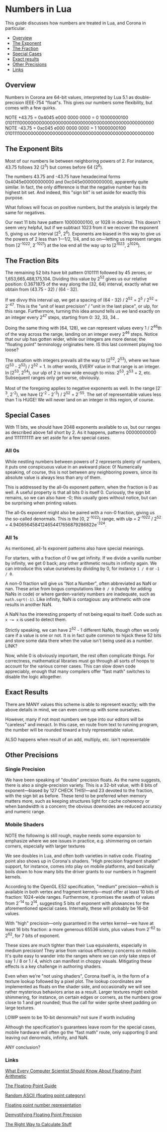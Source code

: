 # Numbers in Lua

This guide discusses how numbers are treated in Lua, and Corona in particular.

<div class="guides-toc">

* [Overview](#overview)
* [The Exponent](#the-exponent-bits)
* [The Fraction](#the-fraction-bits)
* [Special Cases](#special-cases)
* [Exact results](#exact-results)
* [Other Precisions](#other-precisions)
* [Links](#links)

</div>

<a id="overview"></a>

## Overview

Numbers in Corona are 64-bit values, interpreted by Lua 5.1 as double-precision IEEE-754 "float"s. This gives our numbers some flexibility, but comes with a few quirks.

NOTE +43.75 = 0x4045 e000 0000 0000 = 0 10000000100 010111100000000000000000‬00000000000000000000000000000000
NOTE -43.75 = 0xc045 e000 0000 0000 = 1 10000000100 010111100000000000000000‬00000000000000000000000000000000

<a id="the-exponent-bits"></a>

## The Exponent Bits

Most of our numbers lie between neighboring powers of 2. For instance, 43.75 follows 32 (2<sup>5</sup>) but comes before 64 (2<sup>6</sup>).

The numbers 43.75 and -43.75 have hexadecimal forms 0x4045e00000000000 and 0xc045e00000000000, apparently quite similar. In fact, the only difference is that the negative number has its highest bit set. And indeed, this "sign bit" is set aside for exactly this purpose.

What follows will focus on positive numbers, but the analysis is largely the same for negatives.

Our next 11 bits have pattern 10000000100, or 1028 in decimal. This doesn't seem very helpful, but if we subtract 1023 from it we recover the exponent 5, giving us our interval \[2<sup>5</sup>, 2<sup>6</sup>). Exponents are biased in this way to give us the powers of 2 less than 1&mdash;1/2, 1/4, and so on&mdash;letting us represent ranges from \[2<sup>-1022</sup>, 2<sup>-1021</sup>) at the low end all the way up to \[2<sup>1023</sup>, 2<sup>1024</sup>).

<a id="the-fraction-bits"></a>

## The Fraction Bits

The remaining 52 bits have bit pattern 0101111 followed by 45 zeroes, or 1,653,665,488,175,104. Dividing this value by 2<sup>52</sup> gives us our relative position: 0.3671875 of the way along the \[32, 64) interval, exactly what we obtain from (43.75 - 32) / (64 - 32).

If we divvy this interval up, we get a spacing of (64 - 32) / 2<sup>52</sup> = 2<sup>5</sup> / 2<sup>52</sup> = 2<sup>-47</sup>. This is the "unit of least precision" / "unit in the last place", or ulp, for this range. Furthermore, turning this idea around tells us we land exactly on an integer every 2<sup>47</sup> steps, starting from 0: 32, 33, 34...

Doing the same thing with \[64, 128), we can represent values every 1 / 2<sup>46</sup>th of the way across the range, landing on an integer every 2<sup>46</sup> steps. Notice that our ulp has gotten wider, while our integers are more dense; the "floating point" terminology originates here. IS this last comment playing too loose?

The situation with integers prevails all the way to \[2<sup>52</sup>, 2<sup>53</sup>), where we have (2<sup>53</sup> - 2<sup>52</sup>) / 2<sup>52</sup> = 1. In other words, EVERY value in that range is an integer. In \[2<sup>53</sup>, 2<sup>54</sup>), our ulp of 2 is now wide enough to miss: 2<sup>53</sup>, 2<sup>53</sup> + 2, etc. Subsequent ranges only get worse, obviously.

Most of the foregoing applies to negative exponents as well. In the range \[2<sup>-3</sup>, 2<sup>-2</sup>), we have (2<sup>-2</sup> - 2<sup>-3</sup>) / 2<sup>52</sup> = 2<sup>-55</sup>. The set of representable values less than 1 is HUGE! We will never land on an integer in this region, of course.

<a id="special-cases"></a>

## Special Cases

With 11 bits, we should have 2048 exponents available to us, but our ranges as described above fall short by 2. As it happens, patterns 00000000000 and 11111111111 are set aside for a few special cases.

### All 0s

While nestling numbers between powers of 2 represents plenty of numbers, it puts one conspicuous value in an awkward place: 0! Numerically speaking, of course, this is not between any neighboring powers, since its absolute value is always less than any of them.

This is addressed by the all-0s exponent pattern, when the fraction is 0 as well. A useful property is that all bits 0 is itself 0. Curiously, the sign bit remains, so we can also have -0; this usually goes without notice, but can be surprising when printing values.

The all-0s exponent might also be paired with a non-0 fraction, giving us the so-called denormals. This is the \[0, 2<sup>-1022</sup>) range, with ulp = 2<sup>-1022</sup> / 2<sup>52</sup> = 4.9406564584124654417656879286822e<sup>-324</sup>.

### All 1s

As mentioned, all-1s exponent patterns also have special meanings.

For starters, with a fraction of 0 we get infinity. If we divide a vanilla number by infinity, we get 0 back; any other arithmetic results in infinity again. <double check a couple cases here> We can introduce this value ourselves by dividing by 0, for instance `1 / 0` or `-1 / 0`.

A non-0 fraction will give us "Not a Number", often abbreviated as NaN or nan. These arise from bogus computations like `0 / 0` (handy for adding NaNs in code) or where garden-variety numbers are inadequate, such as `math.sqrt(-1)`. Like infinity, NaN is contagious: any arithmetic with one results in another NaN.

A NaN has the interesting property of not being equal to itself. Code such as `x ~= x` is used to detect them.

Strictly speaking, we can have 2<sup>52</sup> - 1 different NaNs, though often we only care if a value is one or not. It is in fact quite common to hijack these 52 bits and store some data there when the value isn't being used as a number. LINK?

Now, while 0 is obviously important, the rest often complicate things. For correctness, mathematical libraries must go through all sorts of hoops to account for the various corner cases. This can slow down code appreciably, enough that many compilers offer "fast math" switches to disable the logic altogether.

<a id="exact-results"></a>

## Exact Results

There are MANY values this scheme is able to represent exactly; with the above details in mind, we can even come up with some ourselves.

However, many if not most numbers we type into our editors will be "careless" and inexact. In this case, en route from text to running program, the number will be rounded toward a truly representable value.

ALSO happens when result of an add, multiply, etc. isn't representable

<a id="other-precisions"></a>

## Other Precisions

### Single Precision

We have been speaking of "double" precision floats. As the name suggests, there is also a single-precision variety. This is a 32-bit value, with 8 bits of exponent&mdash;biased by 127 CHECK THIS!&mdash;and 23 devoted to the fraction, with the sign bit as before. These tend to be preferred when memory matters more, such as keeping structures light for cache coherency or when bandwidth is a concern; the obvious downsides are reduced accuracy and numeric range.

### Mobile Shaders

NOTE the following is still rough, maybe needs some expansion to emphasize where we see issues in practice, e.g. shimmering on certain corners, especially with larger textures

We see doubles in Lua, and often both varieties in native code. Floating point also shows up in Corona's shaders. "High precision fragment shader" support, for instance, comes into play on mobile platforms, and basically boils down to how many bits the driver grants to our numbers in fragment kernels.

According to the OpenGL ES2 specification, "medium" precision&mdash;which is available in both vertex and fragment kernels&mdash;must offer at least 10 bits of fraction: 1024-wide ranges. Furthermore, it promises the swath of values from 2<sup>-14</sup> to 2<sup>14</sup>, suggesting 5 bits of exponent with allowances for the aforementioned special cases. Internally, these will probably be 16-bit values.

With "high" precision&mdash;only guaranteed in the vertex kernel&mdash;we have at least 16 bits fraction: a more generous 65536 slots, plus values from 2<sup>-62</sup> to 2<sup>62</sup>, for 7 bits of exponent.

These sizes are much tighter than their Lua equivalents, especially in medium precision! They arise from various efficiency concerns on mobile. It's quite easy to wander into the ranges where we can only take steps of say 1 / 8 or 1 / 4, which can manifest in choppy visuals. Mitigating these effects is a key challenge in authoring shaders.

Even when we're "not using shaders", Corona itself is, in the form of a texture lookup followed by a pixel plot. The lookup coordinates are implemented as floats on the shader side, and occasionally we will see rather mysterious behaviors arise as a result. Larger textures might exhibit shimmering, for instance, on certain edges or corners, as the numbers grow close to 1 and get rounded; thus the call for wider sprite sheet padding on large textures.

LOWP seem to be 10-bit denormals? not sure if worth including

Although the specification's guarantees leave room for the special cases, mobile hardware will often go the "fast math" route, only supporting 0 and leaving out denormals, infinity, and NaN.

ANY conclusion?

<a id="links"></a>

### Links

[What Every Computer Scientist Should Know About Floating-Point Arithmetic](https://docs.oracle.com/cd/E19957-01/806-3568/ncg_goldberg.html)

[The Floating-Point Guide](https://floating-point-gui.de)

[Random ASCII (floating point category)](https://randomascii.wordpress.com/category/floating-point)

[Floating point number representation](https://www.cprogramming.com/tutorial/floating_point/understanding_floating_point_representation.html)

[Demystifying Floating Point Precision](https://blog.demofox.org/2017/11/21/floating-point-precision)

[The Right Way to Calculate Stuff](https://www.plunk.org/~hatch/rightway.php)